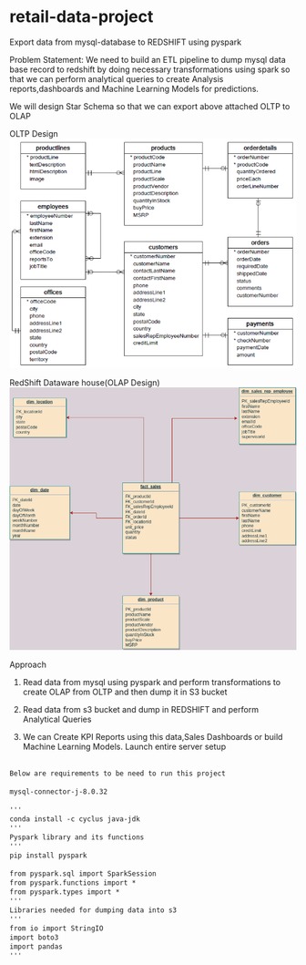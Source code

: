 # retail-data-project

Export data from mysql-database to REDSHIFT using pyspark

Problem Statement:
We need to build an ETL pipeline to dump mysql data base record to redshift by doing necessary transformations using spark 
so that we can perform analytical queries to create Analysis reports,dashboards and Machine Learning Models for predictions.

We will design Star Schema so that we can export above attached OLTP to OLAP

OLTP Design
![MY SQL DATABASE](./mysql-oltp-database.png)

RedShift Dataware house(OLAP Design)
![Red Shift](./redshift-olap-diagram.png)

Approach
1. Read data from mysql using pyspark and perform transformations to create OLAP from OLTP and then dump it in S3 bucket

2. Read data from s3 bucket and dump in REDSHIFT and perform Analytical Queries
  

3. We can Create KPI Reports using this data,Sales Dashboards or build Machine Learning Models.
Launch entire server setup
```

Below are requirements to be need to run this project

mysql-connector-j-8.0.32

'''
conda install -c cyclus java-jdk
'''
Pyspark library and its functions
'''
pip install pyspark

from pyspark.sql import SparkSession
from pyspark.functions import *
from pyspark.types import *
'''
Libraries needed for dumping data into s3
'''
from io import StringIO
import boto3
import pandas
'''

